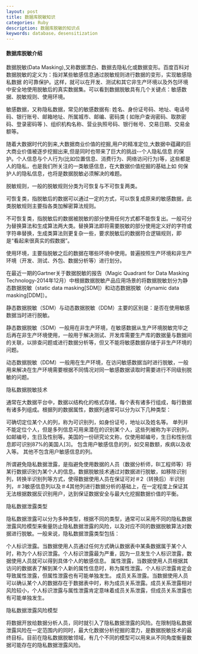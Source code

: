 ```yaml
---
layout: post
title: 数据库脱敏知识
categories: Ruby
description: 数据库脱敏的知识点
keywords: database，desensitization
---
```


#### 数据库脱敏介绍

数据脱敏(Data Masking),又称数据漂白、数据去隐私化或数据变形。百度百科对数据脱敏的定义为：指对某些敏感信息通过脱敏规则进行数据的变形，实现敏感隐私数据 的可靠保护。这样，就可以在开发、测试和其它非生产环境以及外包环境中安全地使用脱敏后的真实数据集。可以看到数据脱敏具有几个关键点：敏感数据、脱敏规则、使用环境。

敏感数据，又称隐私数据，常见的敏感数据有: 姓名、身份证号码、地址、电话号码、银行账号、邮箱地址、所属城市、邮编、密码类 ( 如账户查询密码、取款密码、登录密码等 )、组织机构名称、营业执照号码、银行帐号、交易日期、交易金额等。

随着大数据时代的到来,大数据商业价值的挖掘,用户的精准定位,大数据中蕴藏的巨大商业价值被逐步挖掘出来,但是同时也带来了巨大的挑战--个人隐私信息 的保护。个人信息与个人行为(比如位置信息、消费行为、网络访问行为)等，这些都是人的隐私，也是我们所关注的一类敏感信息，在大数据价值挖掘的基础上如 何保护人的隐私信息，也将是数据脱敏必须解决的难题。

脱敏规则，一般的脱敏规则分类为可恢复与不可恢复两类。

可恢复类，指脱敏后的数据可以通过一定的方式，可以恢复成原来的敏感数据，此类脱敏规则主要指各类加解密算法规则。

不可恢复类，指脱敏后的数据被脱敏的部分使用任何方式都不能恢复出。一般可分为替换算法和生成算法两大类。替换算法即将需要脱敏的部分使用定义好的字符或字符串替换，生成类算法则更复杂一些，要求脱敏后的数据符合逻辑规则，即是“看起来很真实的假数据”。

使用环境，主要指脱敏之后的数据在哪些环境中使用。普遍按照生产环境和非生产环境（开发、测试、外包、数据分析等）进行划分。

在最近一期的Gartner关于数据脱敏的报告（Magic Quadrant for Data Masking Technology-2014年12月）中根据数据脱敏产品应用场景的将数据脱敏划分为静态数据脱敏（static data masking[SDM]）和动态数据脱敏（dynamic data masking[DDM]）。

静态数据脱敏（SDM）与动态数据脱敏（DDM）主要的区别是：是否在使用敏感数据当时进行脱敏。

静态数据脱敏（SDM）一般用在非生产环境，在敏感数据从生产环境脱敏完毕之后再在非生产环境使用，一般用于解决测试、开发库需要生产库的数据量与数据间的关联，以排查问题或进行数据分析等，但又不能将敏感数据存储于非生产环境的问题。

动态数据脱敏（DDM）一般用在生产环境，在访问敏感数据当时进行脱敏，一般用来解决在生产环境需要根据不同情况对同一敏感数据读取时需要进行不同级别脱敏的问题。

隐私数据脱敏技术

通常在大数据平台中，数据以结构化的格式存储，每个表有诸多行组成，每行数据有诸多列组成。根据列的数据属性，数据列通常可以分为以下几种类型：

可确切定位某个人的列，称为可识别列，如身份证号，地址以及姓名等。 单列并不能定位个人，但是多列信息可用来潜在的识别某个人，这些列被称为半识别列，如邮编号，生日及性别等。美国的一份研究论文称，仅使用邮编号，生日和性别信息即可识别87%的美国人[3]。 包含用户敏感信息的列，如交易数额，疾病以及收入等。 其他不包含用户敏感信息的列。

所谓避免隐私数据泄露，是指避免使用数据的人员（数据分析师，BI工程师等）将某行数据识别为某个人的信息。数据脱敏技术通过对数据进行脱敏，如移除识别列，转换半识别列等方式，使得数据使用人员在保证可对＃2（转换后）半识别列，＃3敏感信息列以及＃4其他列进行数据分析的基础上，在一定程度上保证其无法根据数据反识别用户，达到保证数据安全与最大化挖掘数据价值的平衡。

隐私数据泄露类型

隐私数据泄露可以分为多种类型，根据不同的类型，通常可以采用不同的隐私数据泄露风险模型来衡量防止隐私数据泄露的风险，以及对应不同的数据脱敏算法对数据进行脱敏。一般来说，隐私数据泄露类型包括：

个人标识泄露。当数据使用人员通过任何方式确认数据表中某条数据属于某个人时，称为个人标识泄露。个人标识泄露最为严重，因为一旦发生个人标识泄露，数据使用人员就可以得到具体个人的敏感信息。 属性泄露，当数据使用人员根据其访问的数据表了解到某个人新的属性信息时，称为属性泄露。个人标识泄露肯定会导致属性泄露，但属性泄露也有可能单独发生。 成员关系泄露。当数据使用人员可以确认某个人的数据存在于数据表中时，称为成员关系泄露。成员关系泄露相对风险较小，个人标识泄露与属性泄露肯定意味着成员关系泄露，但成员关系泄露也有可能单独发生。

隐私数据泄露风险模型

将数据开放给数据分析人员，同时就引入了隐私数据泄露的风险。在限制隐私数据泄露风险在一定范围内的同时，最大化数据分析挖掘的潜力，是数据脱敏技术的最终目标。目前在隐私数据脱敏领域，有几个不同的模型可以用来从不同角度衡量数据可能存在的隐私数据泄露风险。
